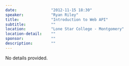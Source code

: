 ```yaml
---
date:               "2012-11-15 18:30"
speaker:            "Ryan Riley"
title:              "Introduction to Web API"
subtitle:           ""
location:           "Lone Star College - Montgomery"
location-detail:    ""
sponsor:            ""
description:        ""
---
```

No details provided.

